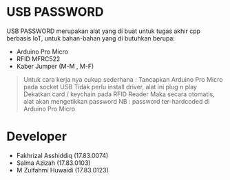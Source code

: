 # USB PASSWORD

USB PASSWORD merupakan alat yang di buat untuk tugas akhir cpp berbasis IoT, untuk bahan-bahan yang di butuhkan berupa: 
  - Arduino Pro Micro
  - RFID MFRC522
  - Kaber Jumper (M-M , M-F)
  
> Untuk cara kerja nya cukup sederhana :
> Tancapkan Arduino Pro Micro pada socket USB
> Tidak perlu install driver, alat ini plug n play
> Dekatkan card / keychain pada RFID Reader
> Maka secara otomatis, alat akan mengetikkan password
> NB : password ter-hardcoded di Arduino Pro Micro

# Developer
- Fakhrizal Asshiddiq  (17.83.0074)
- Salma Azizah         (17.83.0103)
- M Zulfahmi Huwaidi   (17.83.0123)
